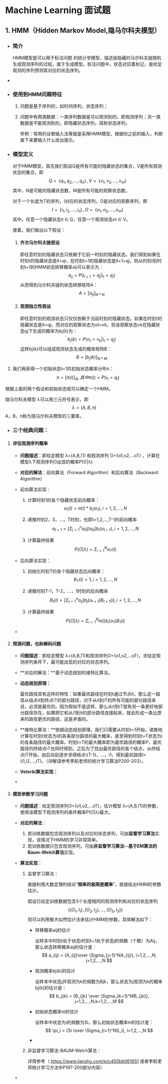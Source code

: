 

# Machine Learning 面试题



## 1. HMM（Hidden Markov Model,隐马尔科夫模型）

- ### 简介

  HMM模型是可以用于标注问题 的统计学模型，描述由隐藏的马尔科夫链随机生成观测序列的过程，属于生成模型。标注问题中，状态对应着标记，是给定观测的序列预测其对应的状态序列。

- 

- ### 使用到HMM问题特征

  1. 问题是基于序列的，如时间序列，状态序列；

  2. 问题中有两类数据：一类序列数据是可以观测到的，即观测序列；另一类数据是不能观测到的，即隐藏状态序列，简称状态序列。

     举例：常用的谷歌输入法等就是采用HMM模型，根据你之前的输入，判断接下来要输入什么给出提示。

- ### 模型定义

  对于HMM模型，首先我们假设Q是所有可能的隐藏状态的集合，V是所有观测状态的集合，即
  $$
  Q=｛q_1,q_2,...,q_n｝,V= ｛v_1,v_2,...,v_m｝
  $$
  其中，N是可能的隐藏状态数，M是所有可能的观察状态数。

  对于一个长度为T的序列，I对应的状态序列，O是对应的观察序列，即
  $$
  I = ｛i_1,i_2,...,i_n｝, O = ｛o_1,o_2,...,o_m｝
  $$
  其中，任意一个隐藏状态it ∈ Q，任意一个观测状态ot ∈ V。

  接着，我们做出以下假设：

  1. #### 齐次马尔科夫链假设

     即任意时刻的隐藏状态只依赖于它前一时刻的隐藏状态。我们得到如果在时刻t的隐藏状态是it=qi，在时刻t+1的隐藏状态是it+1=qj，则从时刻t到时刻t+1的HMM状态转移概率aij可以表示为：
     $$
     a_{ij} = P(i_{t+1} = q_j|i_t=q_i)
     $$
     从而得到马尔科夫链的状态转移矩阵A：
     $$
     A = [a_{ij}]_{N*N}
     $$
     
  2. #### 观测独立性假设
  
     即任意时刻的观测状态只仅仅依赖于当前时刻的隐藏状态。如果在时刻t的隐藏状态是it=qj，而对应的观察状态为ot=vk，则该观察状态vk在隐藏状态qj下生成的概率为bj(k)为：
     $$
       b_j(k) = P(o_t = v_k|i_t = q_j)
     $$
       这样bj(k)可以组成观测状态生成的概率矩阵B：
     $$
     B = [b_j(k)]_{N*M}
     $$
     
2.   我们再获得一个初始状态t=1的初始状态概率分布π：
  $$
     π = [π(i)]_N, 其中π(i) = P(i_1 = q_i)
   $$

根据上面的两个假设和初始状态就可以确定一个HMM。

隐马尔科夫模型 λ可以用三元符号表示，即
$$
λ = (A, B, π)
$$
 A，B，π称为隐马尔科夫模型的三要素。

- ### 三个经典问题：

1. #### 评估观测序列概率

   - **问题描述**：即给定模型 λ=(A,B,Π) 和观测序列 O={o1,o2,...oT} ，计算在模型λ下观测序列O出现的概率P(O|λ)

   - **对应的解法**：前向算法（Forward Algorithm）和后向算法（Backward Algorithm）

   - 前向算法实现：

     1. 计算时刻1的各个隐藏状态前向概率：
        $$
        a_1(i) = π(i)*b_i(o_1),  i=1,2,...,N
        $$
   
     
     2. 递推时刻2，3，...，T时刻，也即t=1,2,...,T-1的前向概率
        $$
        a_{t+1} = [Σ_{j=1}^na_t(j)a_{ji}]b_i(o_{t+1}),  i=1,2,...,N
        $$
        
     3. 计算最终结果
        $$
        P(O|λ) = \Sigma_{i=1}^Na_T(i)
        $$
        
     
   - 后向算法实现：
   
     1. 初始化时刻T的各个隐藏状态后向概率：
        $$
        B_T(i) = 1,  i=1,2,...,N
        $$
     
     
     2. 递推时刻T-1，T-2，...，1时刻的后向概率
        $$
        B_t(i) = [Σ_{j=1}^na_{ij}]b_j(o_{t+1})B_{t+1}(i),  i=1,2,...,N
        $$
        
     3. 计算最终结果
        $$
        P(O|λ) = \Sigma_{i=1}^Nπ(i)b_i(o_1)B_1(i)
        $$
        
     
   - 
2. #### 预测问题，也称解码问题

   - **问题描述**：即给定模型 λ=(A,B,Π)和观测序列O={o1,o2,...oT}，求给定观测序列条件下，最可能出现的对应的状态序列。

   - **对应的解法：**基于动态规划的维特比算法。

   - **动态规划原理：**

     最优路径具有这样的特性：如果最优路径在时刻t通过节点it，那么这一路径从结点it到终点iT的部分路径，对于从it到iT的所有可能的部分路径来说，必须是最优的。因为假如不是这样，那么从it到iT就有另一条更好地部分路径存在，如果把它和从i1到it的部分路径连接起来，就会形成一条比原来的路径更优的路径，这是矛盾的。

   - **维特比算法：**依据动态规划原理，我们只需要从时刻t=1开始，递推地计算在时刻t状态为i的各条部分路径的最大概率，直至得到时刻t=T状态为i的各条路径的最大概率。时刻t=T的最大概率即为最优路径的概率P，最优路径的终结点iT也同时得到。之后为了找出最优路径的各个结点，从终结点iT开始，由后向前逐步求得结点i(T-1)，...，i1，得到最优路径I=(i1,i2,...,iT)。（详解请参考李航老师的统计学习算法P200-203）。

   - **Veterbi算法实现：**

     

   - 

3. #### 模型参数学习问题

   - **问题描述**：给定观测序列O={o1,o2,...oT}，估计模型 λ=(A,B,Π)的参数，使得该模型下观测序列的条件概率P(O|λ)最大。

   - **对应的解法**：
   
     1. 若训练数据包含观测序列以及对应的状态序列，可由**监督学习算法**实现，该情况下HMM的学习非常简单。
     2. 若训练数据只包含观测序列，可由**非监督学习算法--基于EM算法的Baum-Welch算法**实现。
   
   - **算法实现**：
   
     1. 监督学习算法：
   
        直接利用大数定理的结论“**频率的极限是概率**”，直接给出HMM的参数估计。
   
        假设已给定训练数据包含S个长度相同的观测序列和对应的状态序列
        $$
        ｛(O_1,I_1),(O_2,I_2),...,(O_S,I_S)｝
        $$
        则可以利用极大似然估计法来估计HMM的参数，具体解法如下：
   
        - 转移概率aij的估计
   
          设样本中时刻t处于状态i时刻t+1处于状态j的频数（个数）为Aij，那么状态转移概率aij的估计是：
          $$
          a_{ij} = {A_{ij}\over \Sigma_{j=1}^NA_{ij}}, i=1,2,...,N; j=1,2,...,N
          $$
          
   
        - 观测概率bj(k)的估计
   
          设样本中状态j并观测为k的频数为Bjk，那么状态为j观测为k的概率bj(k)的估计是：
          $$
          b_j(k) = {B_{jk} \over \Sigma_{k=1}^MB_{jk}}, j=1,2,...,N;k=1,2,...,M
          $$
          
   
        - 初始状态概率πi的估计
   
          设样本中状态为i的频数为Si，那么初始状态概率πi的估计是：
          $$
          \pi_i = {Si \over \Sigma_{i=1}^NS_i}, i=1,2,...,N
          $$
          
   
        - 
   
     2. 非监督学习算法-BAUM-Welch算法：
   
        详情参考（ https://www.jianshu.com/p/c450bb061651 或者李航老师统计学习方法中P197-200部分内容）
   
   - 
